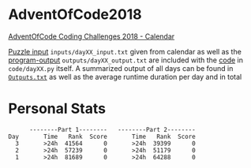 # AdventOfCode2018
[AdventOfCode Coding Challenges 2018 - Calendar](https://adventofcode.com/2018) 

[Puzzle input](inputs) `inputs/dayXX_input.txt` given from calendar as well as the [program-output](outputs) `outputs/dayXX_output.txt` are included with the [code](code) in `code/dayXX.py` itself.
A summarized output of all days can be found in [`Outputs.txt`](Outputs.txt) as well as the average runtime duration per day and in total

# Personal Stats
```
      --------Part 1--------   --------Part 2--------
Day       Time   Rank  Score       Time   Rank  Score
  3       >24h  41564      0       >24h  39399      0
  2       >24h  57239      0       >24h  51179      0
  1       >24h  81689      0       >24h  64288      0
```
